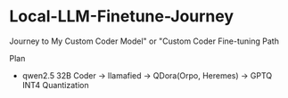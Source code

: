 # Local-LLM-Finetune-Journey
Journey to My Custom Coder Model" or "Custom Coder Fine-tuning Path

Plan
 - qwen2.5 32B Coder -> llamafied -> QDora(Orpo, Heremes) -> GPTQ INT4 Quantization
